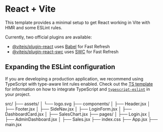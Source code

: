 # React + Vite

This template provides a minimal setup to get React working in Vite with HMR and some ESLint rules.

Currently, two official plugins are available:

- [@vitejs/plugin-react](https://github.com/vitejs/vite-plugin-react/blob/main/packages/plugin-react) uses [Babel](https://babeljs.io/) for Fast Refresh
- [@vitejs/plugin-react-swc](https://github.com/vitejs/vite-plugin-react/blob/main/packages/plugin-react-swc) uses [SWC](https://swc.rs/) for Fast Refresh

## Expanding the ESLint configuration

If you are developing a production application, we recommend using TypeScript with type-aware lint rules enabled. Check out the [TS template](https://github.com/vitejs/vite/tree/main/packages/create-vite/template-react-ts) for information on how to integrate TypeScript and [`typescript-eslint`](https://typescript-eslint.io) in your project.

src/
├── assets/
│   └── logo.svg
├── components/
│   ├── Header.jsx
│   ├── Footer.jsx
│   ├── SideNav.jsx
│   ├── LoginForm.jsx
│   ├── DashboardCard.jsx
│   ├── SalesChart.jsx
├── pages/
│   ├── Login.jsx
│   ├── AdminDashboard.jsx
│   ├── Sales.jsx
├── index.css
├── App.jsx
├── main.jsx